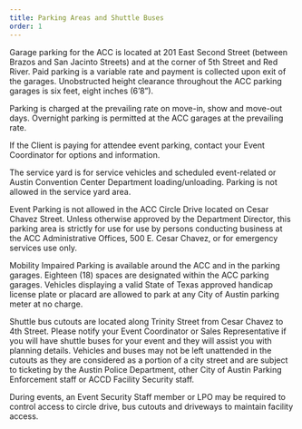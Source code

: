 ```yaml
---
title: Parking Areas and Shuttle Buses
order: 1
---
```


Garage parking for the ACC is located at 201 East Second Street (between Brazos and San Jacinto Streets) and at the corner of 5th Street and Red River. Paid parking is a variable rate and payment is collected upon exit of the garages. Unobstructed height clearance throughout the ACC parking garages is six feet, eight inches (6’8”).

Parking is charged at the prevailing rate on move-in, show and move-out days. Overnight parking is permitted at the ACC garages at the prevailing rate.

If the Client is paying for attendee event parking, contact your Event Coordinator for options and information. 

The service yard is for service vehicles and scheduled event-related or Austin Convention Center Department loading/unloading. Parking is not allowed in the service yard area.

Event Parking is not allowed in the ACC Circle Drive located on Cesar Chavez Street. Unless otherwise approved by the Department Director, this parking area is strictly for use for use by persons conducting business at the ACC Administrative Offices, 500 E. Cesar Chavez, or for emergency services use only.

Mobility Impaired Parking is available around the ACC and in the parking garages. Eighteen (18) spaces are designated within the ACC parking garages. Vehicles displaying a valid State of Texas approved handicap license plate or placard are allowed to park at any City of Austin parking meter at no charge.

Shuttle bus cutouts are located along Trinity Street from Cesar Chavez to 4th Street. Please notify your Event Coordinator or Sales Representative if you will have shuttle buses for your event and they will assist you with planning details. Vehicles and buses may not be left unattended in the cutouts as they are considered as a portion of a city street and are subject to ticketing by the Austin Police Department, other City of Austin Parking Enforcement staff or ACCD Facility Security staff.

During events, an Event Security Staff member or LPO may be required to control access to circle drive, bus cutouts and driveways to maintain facility access.
